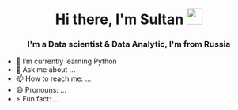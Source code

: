 <h1 align="center">Hi there, I'm Sultan
<img src="https://github.com/blackcater/blackcater/raw/main/images/Hi.gif" height="32"/></h1>
<h3 align="center">I'm a Data scientist & Data Analytic, I'm from Russia </h3>

- 🌱 I’m currently learning Python
- 💬 Ask me about ...
- 📫 How to reach me: ...
- 😄 Pronouns: ...
- ⚡ Fun fact: ...
  
